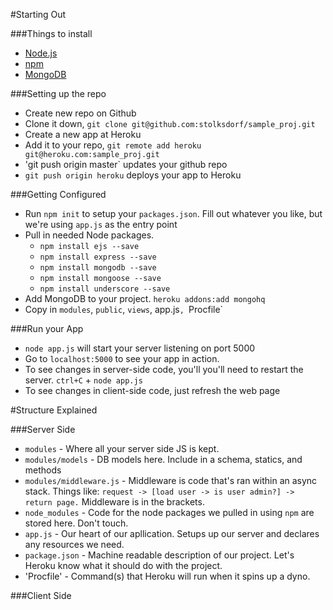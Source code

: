 
#Starting Out

###Things to install
- [Node.js](http://nodejs.org/download/)
- [npm](http://stackoverflow.com/questions/16000173/install-npm-node-js-package-manager-on-windows-w-o-using-node-js-msi)
- [MongoDB](http://docs.mongodb.org/manual/tutorial/install-mongodb-on-windows/)

###Setting up the repo
- Create new repo on Github
- Clone it down, `git clone git@github.com:stolksdorf/sample_proj.git`
- Create a new app at Heroku
- Add it to your repo, `git remote add heroku git@heroku.com:sample_proj.git`
- 'git push origin master` updates your github repo
- `git push origin heroku` deploys your app to Heroku


###Getting Configured
- Run `npm init` to setup your `packages.json`. Fill out whatever you like, but we're using `app.js` as the entry point
- Pull in needed Node packages.
	- `npm install ejs --save`
	- `npm install express --save`
	- `npm install mongodb --save`
	- `npm install mongoose --save`
	- `npm install underscore --save`
- Add MongoDB to your project. `heroku addons:add mongohq`
- Copy in `modules`, `public`, `views`, app.js`, `Procfile`

###Run your App
- `node app.js` will start your server listening on port 5000
- Go to `localhost:5000` to see your app in action.
- To see changes in server-side code, you'll you'll need to restart the server. `ctrl+C` + `node app.js`
- To see changes in client-side code, just refresh the web page


#Structure Explained

###Server Side
- `modules` -  Where all your server side JS is kept.
- `modules/models` - DB models here. Include in a schema, statics, and methods
- `modules/middleware.js` - Middleware is code that's ran within an async stack. Things like: `request -> [load user -> is user admin?] -> return page.` Middleware is in the brackets.
- `node_modules` - Code for the node packages we pulled in using `npm` are stored here. Don't touch.
- `app.js` - Our heart of our apllication. Setups up our server and declares any resources we need.
- `package.json` - Machine readable description of our project. Let's Heroku know what it should do with the project.
- 'Procfile' - Command(s) that Heroku will run when it spins up a dyno.


###Client Side


